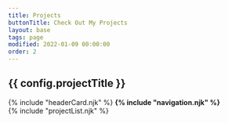 ```yaml
---
title: Projects
buttonTitle: Check Out My Projects
layout: base
tags: page
modified: 2022-01-09 00:00:00
order: 2
---
```


<h2 class="pb-2 text-4xl font-bold  text-center text-gray-500">
	{{ config.projectTitle }}
</h2>
<div class=" w-1/3 items-center mx-auto justify-center  ">
	{% include "headerCard.njk" %}
	<strong class="p-2 m-2 text-gray-400 h-full block border border-green-400">
	 {% include "navigation.njk" %}</strong>
	<div class="grid-cols-1">
		{% include "projectList.njk" %}
	</div>
</div>


